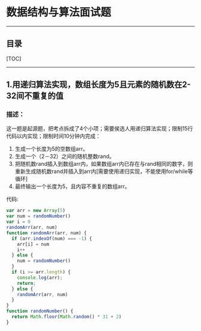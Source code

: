 # 数据结构与算法面试题

------

## 目录

[TOC]



------

## 1.用递归算法实现，数组长度为5且元素的随机数在2-32间不重复的值

### 描述：

​		这一题是起源题，把考点拆成了4个小项；需要侯选人用递归算法实现；限制15行代码以内实现；限制时间10分钟内完成：

1. 生成一个长度为5的空数组arr。
2. 生成一个（2－32）之间的随机整数rand。
3. 把随机数rand插入到数组arr内，如果数组arr内已存在与rand相同的数字，则重新生成随机数rand并插入到arr内[需要使用递归实现，不能使用for/while等循环]
4. 最终输出一个长度为5，且内容不重复的数组arr。

代码:

```js
var arr = new Array(5)
var num = randomNumber()
var i = 0
randomArr(arr, num)
function randomArr(arr, num) {
  if (arr.indexOf(num) === -1) {
    arr[i] = num
    i++
  } else {
    num = randomNumber()
  }
  if (i >= arr.length) {
    console.log(arr);
    return;
  } else {
    randomArr(arr, num)
  }
}
function randomNumber() {
  return Math.floor(Math.random() * 31 + 2)
}
```


